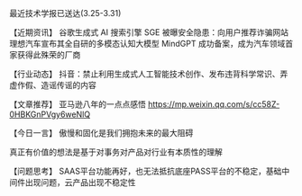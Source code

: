 最近技术学报已送达(3.25-3.31)

【近期资讯】
谷歌生成式 AI 搜索引擎 SGE 被曝安全隐患：向用户推荐诈骗网站
理想汽车宣布其全自研的多模态认知大模型 MindGPT 成功备案，成为汽车领域首家获得此殊荣的厂商

【行业动态】
抖音：禁止利用生成式人工智能技术创作、发布违背科学常识、弄虚作假、造谣传谣的内容

【文章推荐】
亚马逊八年的一点点感悟
https://mp.weixin.qq.com/s/cc58Z-0HBKGnPVgy6weNlQ

【今日一言】
傲慢和固化是我们拥抱未来的最大阻碍

真正有价值的想法是基于对事务对产品对行业有本质性的理解


【问题思考】
SAAS平台功能再好，也无法抵抗底座PASS平台的不稳定，基础中间件出现问题，云产品出现不稳定性